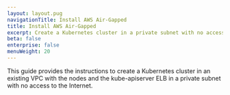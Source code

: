 ```yaml
---
layout: layout.pug
navigationTitle: Install AWS Air-Gapped
title: Install AWS Air-Gapped
excerpt: Create a Kubernetes cluster in a private subnet with no access to the Internet (air-gapped)
beta: false
enterprise: false
menuWeight: 20
---
```


This guide provides the instructions to create a Kubernetes cluster in an existing VPC with the nodes and the kube-apiserver ELB in a private subnet with no access to the Internet.
